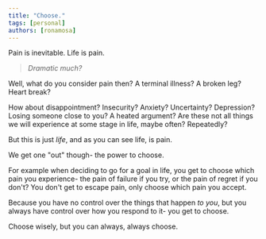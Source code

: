 ```yaml
---
title: "Choose."
tags: [personal]
authors: [ronamosa]
---
```


Pain is inevitable. Life is pain.

> _Dramatic much?_

Well, what do you consider pain then? A terminal illness? A broken leg? Heart break?

How about disappointment? Insecurity? Anxiety? Uncertainty? Depression? Losing someone close to you? A heated argument? Are these not all things we will experience at some stage in life, maybe often? Repeatedly?

But this is just _life_, and as you can see life, is pain.

We get one "out" though- the power to choose.

For example when deciding to go for a goal in life, you get to choose which pain you experience- the pain of failure if you try, or the pain of regret if you don't? You don't get to escape pain, only choose which pain you accept.

Because you have no control over the things that happen _to you_, but you always have control over how you respond to it- you get to choose.

Choose wisely, but you can always, always choose.

